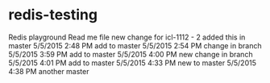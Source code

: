 # redis-testing
Redis playground
Read me file
new change for icl-1112 - 2
added this in master
5/5/2015 2:48 PM add to master
5/5/2015 2:54 PM change in branch
5/5/2015 3:59 PM add to master
5/5/2015 4:00 PM new change in branch
5/5/2015 4:01 PM add to master
5/5/2015 4:33 PM new to master
5/5/2015 4:38 PM another master